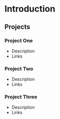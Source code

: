 # Introduction

## Projects
### Project One
- Description
- Links

### Project Two
- Description
- Links

### Project Three
- Description
- Links
